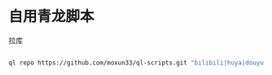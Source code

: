 # 自用青龙脚本

拉库

```bash

ql repo https://github.com/moxun33/ql-scripts.git "bilibili|huya|douyu|vercel" "run-all.*" "ql|sendNotify|utils" "main"

```
